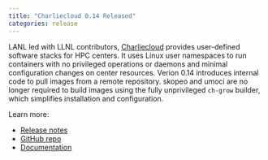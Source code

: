 ```yaml
---
title: "Charliecloud 0.14 Released"
categories: release
---
```


LANL led with LLNL contributors, [Charliecloud](https://github.com/hpc/charliecloud) provides user-defined software stacks for HPC centers. It uses Linux user namespaces to run containers with no privileged operations or daemons and minimal configuration changes on center resources. Verion 0.14 introduces internal code to pull images from a remote repository. skopeo and umoci are no longer required to build images using the fully unprivileged `ch-grow` builder, which simplifies installation and configuration.

Learn more:
- [Release notes](https://github.com/hpc/charliecloud/releases/tag/v0.14)
- [GitHub repo](https://github.com/hpc/charliecloud)
- [Documentation](https://hpc.github.io/charliecloud)
